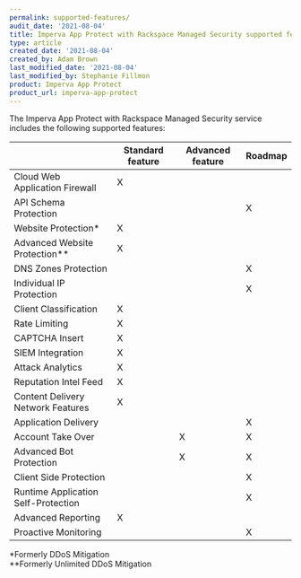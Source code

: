 ```yaml
---
permalink: supported-features/
audit_date: '2021-08-04'
title: Imperva App Protect with Rackspace Managed Security supported features
type: article
created_date: '2021-08-04'
created_by: Adam Brown
last_modified_date: '2021-08-04'
last_modified_by: Stephanie Fillmon
product: Imperva App Protect
product_url: imperva-app-protect
---
```


The Imperva App Protect with Rackspace Managed Security service includes
the following supported features:

|  | Standard feature | Advanced feature | Roadmap |
| --- | --- | --- | --- |
| Cloud Web Application Firewall | X |  |  |
| API Schema Protection |  |  | X |
| Website Protection\* | X |  |  |
| Advanced Website Protection\*\* | X |  |  |
| DNS Zones Protection |  |  | X |
| Individual IP Protection |  |  | X |
| Client Classification | X |  |  |
| Rate Limiting | X |  |  |
| CAPTCHA Insert | X |  |  |
| SIEM Integration | X |  |  |
| Attack Analytics | X |  |  |
| Reputation Intel Feed | X |  |  |
| Content Delivery Network Features | X |  |  |
| Application Delivery |  |  | X |
| Account Take Over |  | X | X |
| Advanced Bot Protection |  | X | X |
| Client Side Protection |  |  | X |
| Runtime Application Self-Protection |  |  | X |
| Advanced Reporting | X |  |  |
| Proactive Monitoring |  |  | X |

\*Formerly DDoS Mitigation <br />
\*\*Formerly Unlimited DDoS Mitigation
